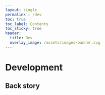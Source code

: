 ```yaml
---
layout: single
permalink : /dev
toc: true
toc_label: Contents
toc_sticky: true
header:
  title: Dev
  overlay_image: /assets/images/banner.svg
---
```


# Development

<div id="dev"></div>

<div id="dev_input"></div>

<div id="dev_preprocessed"></div>

<div id="dev_elk"></div>


<script type="text/javascript">

    var graph = {
        id:"",
        highlight:0,
        children:[
            { id:"ExtIn", port:1, highlight:0 },
            { id:"C2_OR",
              type:"C2_Type",
                inPorts:[ "In", { id:"InOut", label:"LA" } ], outPorts:[ "Output" ],
                children:[
                    { id:"PS_8" },
                    { id:"PS_16" },
                    { id:"GC1",
                      highlight:0,
                      type:"GCT",
                      inPorts:[ "In", "Out" ] },
                    { id:"GC2", type:"GC2 Type Type Type", parameters:["InSpec", "OutSpec"], ports:[ "In", "Out" ] },
                    { id:"Little", label:"", ports:[ "In", "Out" ] },
                    { id:"Portly1", highlight:1, type:"-lots-", inPorts:[ "Start1", "Middle1", "End1" ], outPorts:[ "Start2", "Middle2", "End2" ] },
                    { id:"Portly2", highlight:1, type:"-lots-", inPorts:[ "Start1", "Middle1", "End1" ], outPorts:[ "Start2", "Middle2", "End2" ] }
                ],
                edges:[
                    {route:["C2_OR.In", "GC1.In"], label:"Link", bus:1, highlight:0 },
                    { sources:["GC1.Out"],
                      targets:["GC2.In"],
                      labels:[ "EL1", "EL2" ], highlight:3 },
                    ["PS_8", "GC2.InSpec" ],
                    ["PS_16", "GC2.OutSpec" ],
                    ["GC2.Out", "C2_OR.Output", "Out Now"],
                    ["Portly2.End1", "Portly1.End2" ],
                    ["Portly1.Middle2", "Portly2.Middle1" ],
                    ["Portly1.Start2", "Portly2.Start1" ],
                ]
            },
            { id:"ExtOut", port:1 },
        ],
        edges:[
            ["ExtIn","C2_OR.In", "Input"],
            ["C2_OR.Output","ExtOut"],
        ]
    }

    hdelk.layout( graph, "dev" );
</script>



## Back story

<div id="diagram"></div>

<script>
    var dg = {
        id: "main",
        color:"#F7F7F7",
        children: [
            { id: "input", port:1 },
            { id: "node_one", inPorts: ["in"], outPorts:[{id:"p1",label:"Loop"},"p2"] },
            { id: "n2", label: "n_2", type:"output", ports: ["p1", "p2", {id:"p3",label:"Long Label"},"p4"] },
            { id: "n3", type:"pipe",  ports: ["p1","p2", "p3"] },
            { id: "n4", type:"pipeA", ports: ["p1","p2"]  },
            { id: "n5", type:"pipeB", ports: ["p1","p2","p3"]  },
            { id: "n6", type:"pipeC", ports: ["p1","p2","p3","p4"]  },
            { id: "n7",
                highlight:1,
                inPorts:["pIn"], outPorts: ["p1","p2"],
                children: [
                    { id: "pIn", highlight:1, label:"", port:1, inPorts: ["pIn"], outPorts:["Valid","Ready"] },
                    { id: "c1", highlight:5, type:"compA", inPorts: ["Valid", "Ready"], outPorts:[{id:"p1",label:"Loop"},"p2","p3"] },
                    { id: "c2", highlight:3, type:"compB", ports: ["p1","p2","p3"] },
                    { id: "c3", highlight:4, type:"compC", ports: ["p1","p2","p3","p4"] },
                    { id: "c4", highlight:2, type:"compD", ports: ["p1","p2"] }
                ],
                edges: [
                    { sources:["c1.p2"], targets:["c2.p1"], bus:1, highlight:5 },
                    { source:"n7.p1", target:"c1.p1" },
                    { route:[ "c2.p2", "c4.p1" ], bus:1, highlight:3 },
                    { route:[ "c4.p2", "n7.p2" ], bus:1, highlight:2 },
                    { route:["c1.p3","c3.p3"], highlight:5  },
                    { route:[ "c3.p4", "c2.p3" ], bus:1, highlight:4 },
                    { route:[ "c3.p1", "c3.p2"], highlight:4 },
                    [ "pIn.Valid", "c1.Valid"],
                    [ "c1.Ready", "pIn.Ready" ],
                    [ "n7.pIn", "pIn.pIn"]
                ]
            }
        ],
        edges: [
            ["input","node_one.in"],
            {source:"node_one.p1", target:"n2.p1", bus:1 },
            {source:"node_one.p2", target:"n3.p1" },
            ["n3.p2", "n4.p1" ],
            ["n4.p2", "n5.p1" ],
            {source:"n5.p2", target:"n6.p1" },
            {source:"n5.p3", target:"n6.p3", bus:1 },
            {route:["n6.p2", "n2.p2" ]},
            {route:["n6.p4", "n2.p4" ], bus:1},
            ["n3.p2", "n7.p1" ],
            ["n7.p2", "n2.p3"],
            ["n3.p3", "n7.pIn" ]
        ]
    }

    hdelk.layout( dg, "diagram" );
</script>


<div id="HDElk_diagram"></div>

<script type="text/javascript">

    const HDElk_graph = {
        id: "HDElk FLOW",
        label: "",
        children: [
            { id: "diagram", highlight:2, type:"JSON" },
            { id: "HDElk", highlight:1, inPorts: [ "layout()" ], outPorts:[{ id:"svg", label:" " }  ],
                children: [
                    { id: "transform()", type:"JavaScript" },
                    { id: "Elk.js", type:"Library" },
                    { id: "diagram()", type:"JavaScript" },
                    { id: "SVG.js", type:"Library" },
                ],
                edges:[
                    ["HDElk.layout()", "transform()" ],
                    ["transform()", "Elk.js" ],
                    ["Elk.js", "diagram()" ],
                    ["diagram()", "SVG.js" ],
                    ["SVG.js", "HDElk.svg" ],
                ]
            },
            { id: "webpage", highlight:4, type:"HTML", ports: [ "div" ] }
        ],
        edges: [ ["diagram","HDElk.layout()"], ["HDElk.svg","webpage.div"] ]
    }

    hdelk.layout( HDElk_graph, "HDElk_diagram" );
</script>

<div id="title_diagram"></div>

<script>
    var title_graph = {
        id: "",
        color: "#555",
        children: [
            { id: "in", port: 1, highlight:1 },
            { id: "one", color: "#999", ports: ["in", "out"] },
            { id: "two", color: "#999", ports: ["in", "out"] },
            { id: "three", color: "#999", ports: ["in", "out"] },
            { id: "four", label:"",
              color: "#666",
              inPorts: ["in"], outPorts:[ "out"],
              children:[
                {id:"Child1", highlight:2, ports:["in", "outA", "outB"]},
                {id:"Child2A", highlight:3, ports:["in", "out"]},
                {id:"Child2B", highlight:5, ports:["in", "out"]},
                {id:"Child3", highlight:4, ports:["inA", "inB", "out"]}
               ],
              edges:[
                [ "four.in", "Child1.in" ],
                [ "Child1.outA", "Child2A.in" ],
                [ "Child1.outB", "Child2B.in" ],
                [ "Child2A.out", "Child3.inA" ],
                [ "Child2B.out", "Child3.inB" ],
                [ "Child3.out", "four.out" ]
              ] },
            { id: "five", color: "#999", ports: ["in", "out"] },
            { id: "six", color: "#999", ports: ["in", "out"] },
            { id: "seven", color: "#999", ports: ["in", "out"] },
            { id: "out", port: 1, highlight:1 }
        ],
        edges: [
            ["in","one.in"],
            {route:["one.out","two.in"]},
            {route:["two.out","three.in"]},
            {route:["three.out","four.in"] },
            {route:["four.out","five.in"] },
            {route:["five.out","six.in"] },
            {route:["six.out","seven.in"] },
            {route:["seven.out","out"] }
        ]
    }

    hdelk.layout( title_graph, "title_diagram" );


</script>


